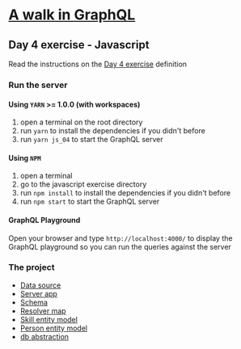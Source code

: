# [A walk in GraphQL](/README.md)

## Day 4 exercise - Javascript

Read the instructions on the [Day 4 exercise](../day_04.md#exercise) definition

### Run the server

#### Using `YARN` >= 1.0.0 (with workspaces)

1. open a terminal on the root directory
2. run `yarn` to install the dependencies if you didn't before
3. run `yarn js_04` to start the GraphQL server

#### Using `NPM`

1. open a terminal
2. go to the javascript exercise directory
3. run `npm install` to install the dependencies if you didn't before
4. run `npm start` to start the GraphQL server

#### GraphQL Playground

Open your browser and type `http://localhost:4000/` to display the GraphQL playground so you can run the queries against the server

### The project

- [Data source](../datasource/data.json)
- [Server app](src/server.js)
- [Schema](src/schema/schema.gql)
- [Resolver map](src/resolvers/resolvers.js)
- [Skill entity model](src/db/skill.js)
- [Person entity model](src/db/person.js)
- [db abstraction](src/db/index.js)
